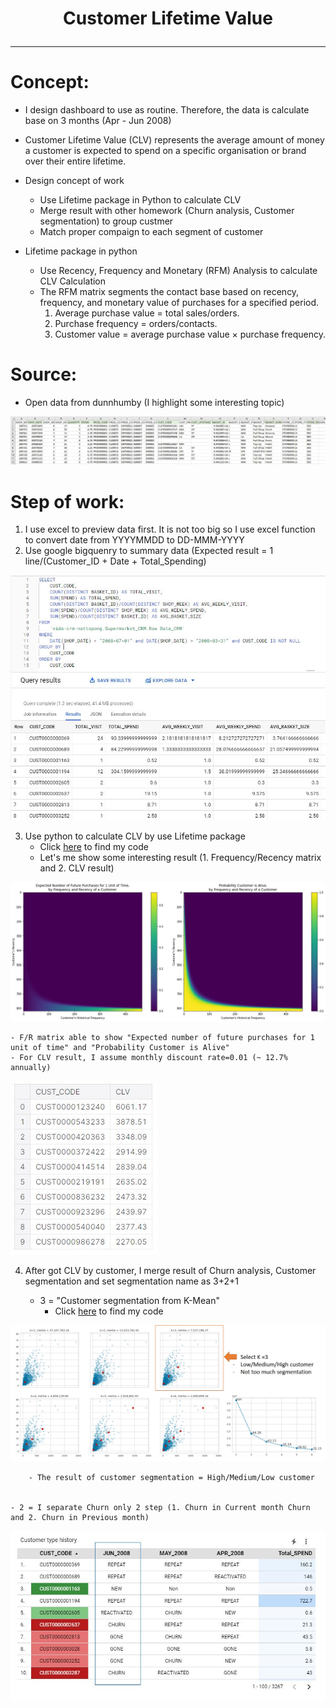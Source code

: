 # <p align="center"> Customer Lifetime Value </p>
***

# Concept:
- I design dashboard to use as routine. Therefore, the data is calculate base on 3 months (Apr - Jun 2008) 
- Customer Lifetime Value (CLV) represents the average amount of money a customer is expected to spend on a specific organisation or brand over their entire lifetime.
- Design concept of work
	- Use Lifetime package in Python to calculate CLV
	- Merge result with other homework (Churn analysis, Customer segmentation) to group custmer
	- Match proper compaign to each segment of customer

- Lifetime package in python 
	- Use Recency, Frequency and Monetary (RFM) Analysis to calculate CLV Calculation
	- The RFM matrix segments the contact base based on recency, frequency, and monetary value of purchases for a specified period.
		1. Average purchase value = total sales/orders.
		2. Purchase frequency = orders/contacts.
		3. Customer value = average purchase value × purchase frequency.

# Source:
- Open data from dunnhumby (I highlight some interesting topic)

![alt](https://github.com/NattapongTH/NattapongTH-6310422089_BADS7105/blob/main/Homework%2005_CLV%20Dashboard%20(Supermarket%20Data)/Photo/Raw%20data_CLV.JPG)

# Step of work:
1. I use excel to preview data first. It is not too big so I use excel function to convert date from YYYYMMDD to DD-MMM-YYYY
2. Use google bigquenry to summary data (Expected result = 1 line/(Customer_ID + Date + Total_Spending)

![alt](https://github.com/NattapongTH/NattapongTH-6310422089_BADS7105/blob/main/Homework%2005_CLV%20Dashboard%20(Supermarket%20Data)/Photo/1.%20GBQ%20for%20CLV.JPG)

3. Use python to calculate CLV by use Lifetime package
	- Click [here](https://www.kaggle.com/nattapongthanngam/clv-test-nattapong) to find my code
	- Let's me show some interesting result (1. Frequency/Recency matrix and 2. CLV result) 

![alt](https://github.com/NattapongTH/NattapongTH-6310422089_BADS7105/blob/main/Homework%2005_CLV%20Dashboard%20(Supermarket%20Data)/Photo/2.%20RF%20result.JPG) 

	- F/R matrix able to show "Expected number of future purchases for 1 unit of time" and "Probability Customer is Alive" 
	- For CLV result, I assume monthly discount rate=0.01 (~ 12.7% annually)

![alt](https://github.com/NattapongTH/NattapongTH-6310422089_BADS7105/blob/main/Homework%2005_CLV%20Dashboard%20(Supermarket%20Data)/Photo/3.%20CLV%20result.JPG)

4. After got CLV by customer, I merge result of Churn analysis, Customer segmentation and set segmentation name as 3+2+1

	- 3 = "Customer segmentation from K-Mean"
		- Click [here](https://www.kaggle.com/nattapongthanngam/kmean2) to find my code

![alt](https://github.com/NattapongTH/NattapongTH-6310422089_BADS7105/blob/main/Homework%2005_CLV%20Dashboard%20(Supermarket%20Data)/Photo/4.%20KMEAN%20result.jpg)

		- The result of customer segmentation = High/Medium/Low customer
	

	- 2 = I separate Churn only 2 step (1. Churn in Current month Churn and 2. Churn in Previous month)   
		
![alt](https://github.com/NattapongTH/NattapongTH-6310422089_BADS7105/blob/main/Homework%2005_CLV%20Dashboard%20(Supermarket%20Data)/Photo/5..%20Status%20of%20customer%20by%20month.jpg)





